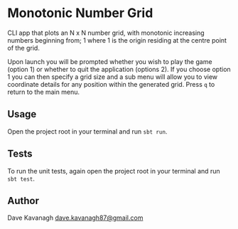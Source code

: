 # Monotonic Number Grid

CLI app that plots an N x N number grid, with monotonic increasing numbers beginning from; 1 where 1 is the origin residing at the centre point of the grid.

Upon launch you will be prompted whether you wish to play the game (option 1) or whether to quit the application (options 2). If you choose option 1 you can then specify a grid size and a sub menu will allow you to view coordinate details for any position within the generated grid. Press `q` to return to the main menu.  

## Usage
Open the project root in your terminal and run `sbt run`.

## Tests
To run the unit tests, again open the project root in your terminal and run `sbt test`.

## Author
Dave Kavanagh
dave.kavanagh87@gmail.com
